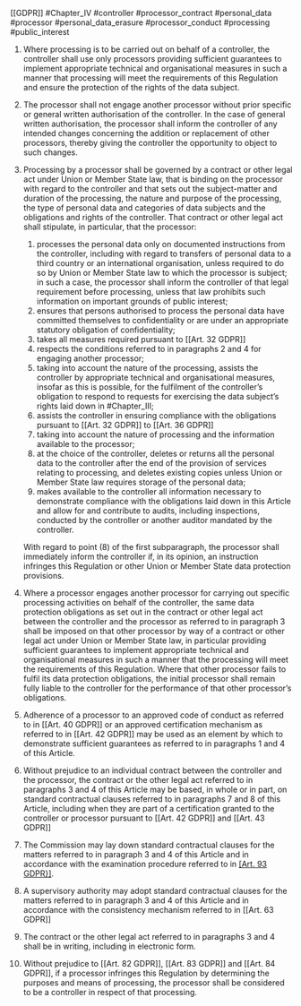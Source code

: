 [[GDPR]] #Chapter_IV #controller #processor_contract #personal_data #processor #personal_data_erasure #processor_conduct #processing #public_interest 

1. Where processing is to be carried out on behalf of a controller, the controller shall use only processors providing sufficient guarantees to implement appropriate technical and organisational measures in such a manner that processing will meet the requirements of this Regulation and ensure the protection of the rights of the data subject.

2. The processor shall not engage another processor without prior specific or general written authorisation of the controller. In the case of general written authorisation, the processor shall inform the controller of any intended changes concerning the addition or replacement of other processors, thereby giving the controller the opportunity to object to such changes.

3. Processing by a processor shall be governed by a contract or other legal act under Union or Member State law, that is binding on the processor with regard to the controller and that sets out the subject-matter and duration of the processing, the nature and purpose of the processing, the type of personal data and categories of data subjects and the obligations and rights of the controller. That contract or other legal act shall stipulate, in particular, that the processor:
	1. processes the personal data only on documented instructions from the controller, including with regard to transfers of personal data to a third country or an international organisation, unless required to do so by Union or Member State law to which the processor is subject; in such a case, the processor shall inform the controller of that legal requirement before processing, unless that law prohibits such information on important grounds of public interest;
	2.  ensures that persons authorised to process the personal data have committed themselves to confidentiality or are under an appropriate statutory obligation of confidentiality;
	3.  takes all measures required pursuant to [[Art. 32 GDPR]]
	4.  respects the conditions referred to in paragraphs 2 and 4 for engaging another processor;
	5.  taking into account the nature of the processing, assists the controller by appropriate technical and organisational measures, insofar as this is possible, for the fulfilment of the controller’s obligation to respond to requests for exercising the data subject’s rights laid down in #Chapter_III;
	6.  assists the controller in ensuring compliance with the obligations pursuant to [[Art. 32 GDPR]] to [[Art. 36 GDPR]]
	7.  taking into account the nature of processing and the information available to the processor;
	8.  at the choice of the controller, deletes or returns all the personal data to the controller after the end of the provision of services relating to processing, and deletes existing copies unless Union or Member State law requires storage of the personal data;
	9.  makes available to the controller all information necessary to demonstrate compliance with the obligations laid down in this Article and allow for and contribute to audits, including inspections, conducted by the controller or another auditor mandated by the controller.

	With regard to point (8) of the first subparagraph, the processor shall immediately inform the controller if, in its opinion, an instruction infringes this Regulation or other Union or Member State data protection provisions.

4. Where a processor engages another processor for carrying out specific processing activities on behalf of the controller, the same data protection obligations as set out in the contract or other legal act between the controller and the processor as referred to in paragraph 3 shall be imposed on that other processor by way of a contract or other legal act under Union or Member State law, in particular providing sufficient guarantees to implement appropriate technical and organisational measures in such a manner that the processing will meet the requirements of this Regulation. Where that other processor fails to fulfil its data protection obligations, the initial processor shall remain fully liable to the controller for the performance of that other processor’s obligations.

5. Adherence of a processor to an approved code of conduct as referred to in [[Art. 40 GDPR]] or an approved certification mechanism as referred to in [[Art. 42 GDPR]] may be used as an element by which to demonstrate sufficient guarantees as referred to in paragraphs 1 and 4 of this Article.

6. Without prejudice to an individual contract between the controller and the processor, the contract or the other legal act referred to in paragraphs 3 and 4 of this Article may be based, in whole or in part, on standard contractual clauses referred to in paragraphs 7 and 8 of this Article, including when they are part of a certification granted to the controller or processor pursuant to [[Art. 42 GDPR]] and [[Art. 43 GDPR]]

7. The Commission may lay down standard contractual clauses for the matters referred to in paragraph 3 and 4 of this Article and in accordance with the examination procedure referred to in [[Art. 93 GDPR}]](2).

8. A supervisory authority may adopt standard contractual clauses for the matters referred to in paragraph 3 and 4 of this Article and in accordance with the consistency mechanism referred to in [[Art. 63 GDPR]]
9. The contract or the other legal act referred to in paragraphs 3 and 4 shall be in writing, including in electronic form.

10. Without prejudice to [[Art. 82 GDPR]], [[Art. 83 GDPR]] and [[Art. 84 GDPR]], if a processor infringes this Regulation by determining the purposes and means of processing, the processor shall be considered to be a controller in respect of that processing.



